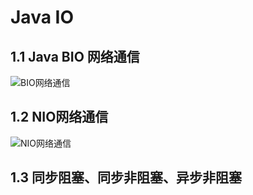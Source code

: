 # Java IO

## 1.1 Java BIO 网络通信

![BIO网络通信](https://gitee.com/forge-logic/images-lib/raw/master/img/BIO%E7%BD%91%E7%BB%9C%E9%80%9A%E4%BF%A1.png)

## 1.2 NIO网络通信

![NIO网络通信](https://gitee.com/forge-logic/images-lib/raw/master/img/NIO%E7%BD%91%E7%BB%9C%E9%80%9A%E4%BF%A1.png)

## 1.3 同步阻塞、同步非阻塞、异步非阻塞